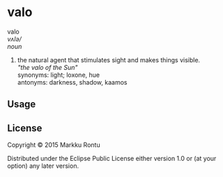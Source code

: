 valo
======
valo<br>
_vʌlə/_<br>
_noun_

1. the natural agent that stimulates sight and makes things visible.<br>
_"the valo of the Sun"_<br>
synonyms: light; loxone, hue<br>
antonyms: darkness, shadow, kaamos

## Usage

## License

Copyright © 2015 Markku Rontu

Distributed under the Eclipse Public License either version 1.0 or (at
your option) any later version.
